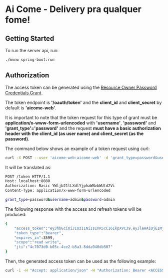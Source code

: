 # Ai Come - Delivery pra qualquer fome!
 
## Getting Started

To run the server api, run:
 
```bash
./mvnw spring-boot:run
```

## Authorization

The access token can be generated using the [Resource Owner Password Credentials Grant](https://tools.ietf.org/html/rfc6749#section-4.3).

The token endpoint is **'/oauth/token'** and the **client_id** and **client_secret** by default is **'aicome-web'**.

It is important to note that the token request for this type of grant must be **application/x-www-form-urlencoded** with **'username'**, **'password'** and **'grant_type'='password'** and the request **must have a basic authorization header with the client_id (as user name) and client_secret (as the password)**.

The command below shows an example of a token request using curl:
```bash
curl -X POST --user 'aicome-web:aicome-web' -d 'grant_type=password&username=admin&password=admin' http://localhost:8080/oauth/token
```

It will be translated as:
```bash
POST /token HTTP/1.1
Host: localhost:8080
Authorization: Basic YWljb21lLXdlYjphaWNvbWUtd2Vi
Content-Type: application/x-www-form-urlencoded

grant_type=password&username=admin&password=admin
```



The following response with the access and refresh tokens will be produced:

```bash
{
    "access_token":"eyJhbGciOiJIUzI1NiIsInR5cCI6IkpXVCJ9.eyJleHAiOjE1Mjk4NzIzNjMsInVzZXJfbmFtZSI6ImFkbWluIiwiYXV0aG9yaXRpZXMiOlsiUk9MRV9BRE1JTiJdLCJqdGkiOiI0YzcwNzNkMC1iMDVjLTRjZTItYjVhMy04ZGRhOTQwZGI1MDciLCJjbGllbnRfaWQiOiJhaWNvbWUtd2ViIiwic2NvcGUiOlsicmVhZCIsIndyaXRlIl19.ukbG18jgfKRIb9NwX_6FLOFSvqWda9pCTCgnptf8cjQ",
    "token_type":"bearer",
    "expires_in":3599,
    "scope":"read write",
    "jti":"4c7073d0-b05c-4ce2-b5a3-8dda940db507"
}
```

Then, the generated access token can be used as the following example:

```bash
curl -i -H "Accept: application/json" -H "Authorization: Bearer <ACCESS_TOKEN_HERE>" -X GET http://localhost:8080/stores
```